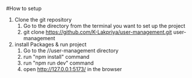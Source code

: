 #How to setup

1. Clone the git repository
   1. Go to the directory from the terminal you want to set up the project
   2. git clone https://github.com/K-Lakpriya/user-management.git user-management
2. install Packages & run project
   1. Go to the /<absolute-path>/user-management directory
   2. run "npm install" command
   3. run "npm run dev" command
   4. open http://127.0.0.1:5173/ in the browser